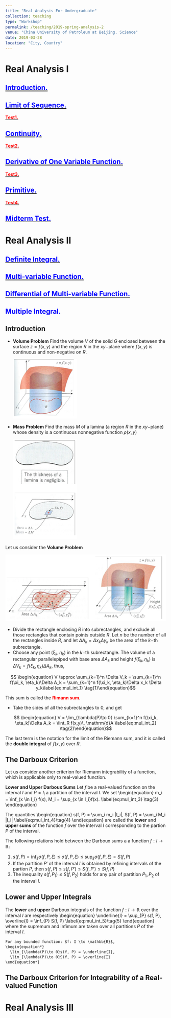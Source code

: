 ```yaml
---
title: "Real Analysis For Undergraduate"
collection: teaching
type: "Workshop"
permalink: /teaching/2019-spring-analysis-2
venue: "China University of Petroleum at Beijing, Science"
date: 2019-03-28
location: "City, Country"
---
```


Real Analysis I
======
## [<span style="color:blue">**Introduction.**</span>](http://wuguoning.github.io/files/introduction.pdf)
## [<span style="color:blue">**Limit of Sequence.**</span>](http://wuguoning.github.io/files/limits.pdf)
[<span style="color:red">**Test1.**</span>](http://wuguoning.github.io/files/test1.pdf)
## [<span style="color:blue">**Continuity.**</span>](http://wuguoning.github.io/files/continuity.pdf)
[<span style="color:red">**Test2.**</span>](http://wuguoning.github.io/files/test2.pdf)
## [<span style="color:blue">**Derivative of One Variable Function.**</span>](http://wuguoning.github.io/files/derivative.pdf)
[<span style="color:red">**Test3.**</span>](http://wuguoning.github.io/files/test3.pdf)
## [<span style="color:blue">**Primitive.**</span>](http://wuguoning.github.io/files/primitive.pdf)
[<span style="color:red">**Test4.**</span>](http://wuguoning.github.io/files/test4.pdf)
## [<span style="color:blue">**Midterm Test.**</span>](http://wuguoning.github.io/files/midtermtest18-19-1.pdf)

Real Analysis II
======
## [<span style="color:blue">**Definite Integral.**</span>](http://wuguoning.github.io/files/integral.pdf)
## [<span style="color:blue">**Multi-variable Function.**</span>](http://wuguoning.github.io/files/mul_var_fun.pdf)
## [<span style="color:blue">**Differential of Multi-variable Function.**</span>](http://wuguoning.github.io/files/diff_multi_var.pdf)
## <span style="color:blue">**Multiple Integral.**</span>

Introduction 
------------
* **Volume Problem** Find the volume $V$ of the solid $G$ enclosed between the surface $z = f(x,y)$ and the region $R$ in the $xy-$plane where $f(x,y)$ is continuous and non-negative on $R$.

   <img src="/images/multi_int_vol1.png" alt="drawing" width = "200"/>
* **Mass Problem** Find the mass $M$ of a lamina (a region $R$ in the $xy-$plane) whose density is a continuous nonnegative function $\rho(x,y)$

    <img src="/images/mul_int_mass1.png" alt="drawing" width = "200"/>

Let us consider the **Volume Problem**

  <img src="/images/mul_int_vol2.png" alt="drawing" width = "600"/>

* Divide the rectangle enclosing $R$ into subrectangles, and exclude all those rectangles that contain points outside $R$. Let $n$ be the number of all the rectangles inside $R$, and let $\Delta A_k = \Delta x_k \Delta y_k$ be the area of the $k-$th subrectangle.
* Choose any point $(\xi_k, \eta_k)$ in the $k-$th subrectangle. The volume of a rectangular parallelepiped with base area $\Delta A_k$ and height $f(\xi_k, \eta_k)$ is $\Delta V_k = f(\xi_k, \eta_k)\Delta A_k$, thus,

$$ \begin{equation} V \approx \sum_{k=1}^n \Delta V_k = \sum_{k=1}^n f(\xi_k, \eta_k)\Delta A_k = \sum_{k=1}^n f(\xi_k, \eta_k)\Delta x_k \Delta y_k\label{eq:mul_int_1} \tag{1}\end{equation}$$ 

This sum is called the <span style="color:red">**Rimann sum**</span>.
* Take the sides of all the subrectangles to 0, and get 

$$ \begin{equation} V = \lim_{\lambda(P)\to 0} \sum_{k=1}^n f(\xi_k, \eta_k)\Delta A_k = \iint_R f(x,y)\, \mathrm{d}A \label{eq:mul_int_2} \tag{2}\end{equation}$$

The last term is the notation for the limit of the Riemann sum, and it is called the **double integral** of $f(x,y)$ over $R$.

The Darboux Criterion
---------------------
Let us consider another criterion for Riemann integrability of a function, which is applicable only to real-valued function.

**Lower and Upper Darboux Sums** Let $f$ be a real-valued function on the interval $I$ and $P = {I_i}$ a partition of the interval $I$. We set 
    \begin{equation} 
        m_i = \inf_{x \in I_i} f(x), M_i = \sup_{x \in I_i}f(x).
        \label{eq:mul_int_3} \tag{3}
    \end{equation}

The quantities
    \begin{equation}
        s(f, P) = \sum_i m_i |I_i|, S(f, P) = \sum_i M_i |I_i|
        \label{eq:mul_int_4}\tag{4}
    \end{equation}
    are called the **lower** and **upper sums** of the function $f$ over the interval $I$ corresponding to the partion $P$ of the interval.

The following relations hold between the Darboux sums a a function $f: I \to \mathbb{R}$:
  1. $s(f, P) = \inf_{\xi} \sigma(f, P, \xi) \le \sigma(f, P, \xi) \le \sup_{\xi}\sigma(f, P, \xi)  = S(f, P)$
  2. If the partition $P'$ of the interval $I$ is obtained by refining intervals of the partion $P$, then 
         $s(f, P) \le s(f, P') \le S(f, P') \le S(f, P)$
  3. The inequality $s(f, P_1) \le S(f, P_2)$ holds for any pair of partition $P_1, P_2$ of the interval $I$.

Lower and Upper Integrals
-------------------------
The **lower** and **upper** Darboux integrals of the function $f: I \to \mathbb{R}$ over the interval $I$ are respectively 
\begin{equation} 
    \underline{I} = \sup_{P} s(f, P), \overline{I} = \inf_{P} S(f, P) 
        \label{eq:mul_int_5}\tag{5}
\end{equation}
where the supremum and infimum are taken over all partitions $P$ of the interval $I$.

```{theorem, name="Darboux"}
For any bounded function: $f: I \to \mathbb{R}$, 
\begin{equation*}
  \lim_{\lambda(P)\to 0}s(f, P) = \underline{I},
  \lim_{\lambda(P)\to 0}S(f, P) = \overline{I}
\end{equation*}
```

The Darboux Criterion for Integrability of a Real-valued Function
-----------------------------------------------------------------







Real Analysis III
======


